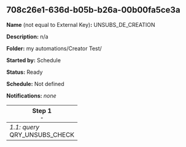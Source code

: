 ## 708c26e1-636d-b05b-b26a-00b00fa5ce3a

**Name** (not equal to External Key)**:** UNSUBS_DE_CREATION

**Description:** n/a

**Folder:** my automations/Creator Test/

**Started by:** Schedule

**Status:** Ready

**Schedule:** Not defined

**Notifications:** _none_


| Step 1<br>_<small>-</small>_ |
| --- |
| _1.1: query_<br>QRY_UNSUBS_CHECK |
